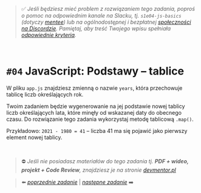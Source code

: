 > :white_check_mark: *Jeśli będziesz mieć problem z rozwiązaniem tego zadania, poproś o pomoc na odpowiednim kanale na Slacku, tj. `s1e04-js-basics` (dotyczy [mentee](https://devmentor.pl/mentoring-javascript/)) lub na ogólnodostępnej i bezpłatnej [społeczności na Discordzie](https://devmentor.pl/discord). Pamiętaj, aby treść Twojego wpisu spełniała [odpowiednie kryteria](https://devmentor.pl/jak-prosic-o-pomoc/).*

&nbsp;

# `#04` JavaScript: Podstawy – tablice

W pliku `app.js` znajdziesz zmienną o nazwie `years`, która przechowuje tablicę liczb określających rok.

Twoim zadaniem będzie wygenerowanie na jej podstawie nowej tablicy liczb określających lata, które minęły od wskazanej daty do obecnego czasu. Do rozwiązanie tego zadania wykorzystaj metodę tablicową `.map()`.

Przykładowo: `2021 - 1980 = 41` – liczba 41 ma się pojawić jako pierwszy element nowej tablicy.

&nbsp;
> :no_entry: *Jeśli nie posiadasz materiałów do tego zadania tj. **PDF + wideo, projekt + Code Review**, znajdziesz je na stronie [devmentor.pl](https://devmentor.pl/workshop-js-basics/)*

> :arrow_left: [*poprzednie zadanie*](./../03) | [*następne zadanie*](./../05) :arrow_right:
